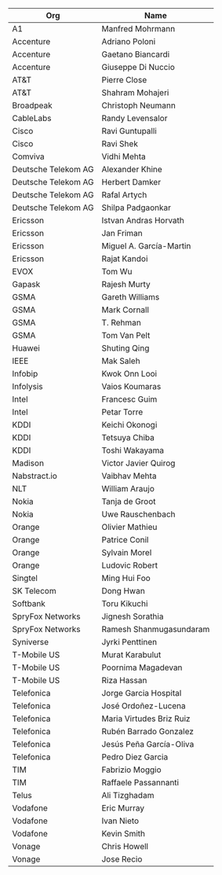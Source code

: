 | Org                    | Name                                                |
| -----------------------| ----------------------------------------------------|
| A1 | Manfred Mohrmann |
| Accenture | Adriano Poloni|
| Accenture | Gaetano Biancardi |
| Accenture | Giuseppe Di Nuccio|
| AT&T | Pierre Close |
| AT&T | Shahram Mohajeri|
| Broadpeak | Christoph Neumann |
| CableLabs | Randy Levensalor |
| Cisco | Ravi Guntupalli |
| Cisco | Ravi Shek |
| Comviva | Vidhi Mehta |
| Deutsche Telekom AG | Alexander Khine |
| Deutsche Telekom AG | Herbert Damker |
| Deutsche Telekom AG | Rafal Artych |
| Deutsche Telekom AG | Shilpa Padgaonkar |
| Ericsson | Istvan Andras Horvath |
| Ericsson | Jan Friman |
| Ericsson | Miguel A. García-Martin |
| Ericsson | Rajat Kandoi |
| EVOX | Tom Wu |
| Gapask | Rajesh Murty |
| GSMA | Gareth Williams |
| GSMA | Mark Cornall |
| GSMA | T. Rehman |
| GSMA | Tom Van Pelt |
| Huawei | Shuting Qing |
| IEEE | Mak Saleh |
| Infobip | Kwok Onn Looi |
| Infolysis | Vaios Koumaras |
| Intel | Francesc Guim |
| Intel | Petar Torre |
| KDDI | Keichi Okonogi |
| KDDI | Tetsuya Chiba |
| KDDI | Toshi Wakayama |
| Madison | Victor Javier Quirog |
| Nabstract.io | Vaibhav Mehta |
| NLT | William Araujo |
| Nokia	| Tanja de Groot |
| Nokia | Uwe Rauschenbach |
| Orange | Olivier Mathieu |
| Orange | Patrice Conil |
| Orange | Sylvain Morel|
| Orange | Ludovic Robert|
| Singtel | Ming Hui Foo |
| SK Telecom | Dong Hwan |
| Softbank | Toru Kikuchi |
| SpryFox Networks | Jignesh Sorathia |
| SpryFox Networks | Ramesh Shanmugasundaram |
| Syniverse | Jyrki Penttinen |
| T-Mobile US | Murat Karabulut  |
| T-Mobile US | Poornima Magadevan |
| T-Mobile US | Riza Hassan |
| Telefonica | Jorge Garcia Hospital |
| Telefonica | José Ordoñez-Lucena |
| Telefonica | Maria Virtudes Briz Ruiz |
| Telefonica | Rubén Barrado Gonzalez |
| Telefonica | Jesús Peña García-Oliva |
| Telefonica | Pedro Diez Garcia |
| TIM | Fabrizio Moggio|
| TIM | Raffaele Passannanti|
| Telus | Ali Tizghadam |
| Vodafone | Eric Murray |
| Vodafone | Ivan Nieto|
| Vodafone | Kevin Smith|
| Vonage | Chris Howell |
| Vonage | Jose Recio |
